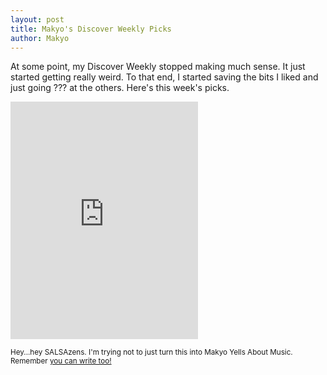 ```yaml
---
layout: post
title: Makyo's Discover Weekly Picks
author: Makyo
---
```


At some point, my Discover Weekly stopped making much sense. It just started getting really weird. To that end, I started saving the bits I liked and just going ??? at the others. Here's this week's picks.

<iframe src="https://open.spotify.com/embed/user/drabmakyo/playlist/0ivpzJ0e9A6yIytRIFecaX" width="300" height="380" frameborder="0" allowtransparency="true"></iframe>

<small>Hey...hey SALSAzens. I'm trying not to just turn this into Makyo Yells About Music. Remember <a href="/about">you can write too!</a></small>
